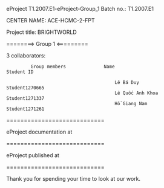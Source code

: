 eProject
T1.2007.E1-eProject-Group_1
Batch no.: T1.2007.E1

CENTER NAME: ACE-HCMC-2-FPT

Project title: BRIGHTWORLD

========> Group 1 <=========

3 collaborators:

             Group members	            Name	                    Student ID

		                                    Lê Bá Duy	                Student1270665
		                                    Lê Quốc Anh Khoa	        Student1271337 
		                                    Hồ Giang Nam	            Student1271261

============================

eProject documentation at 

============================

eProject published at 

============================

Thank you for spending your time to look at our work.
